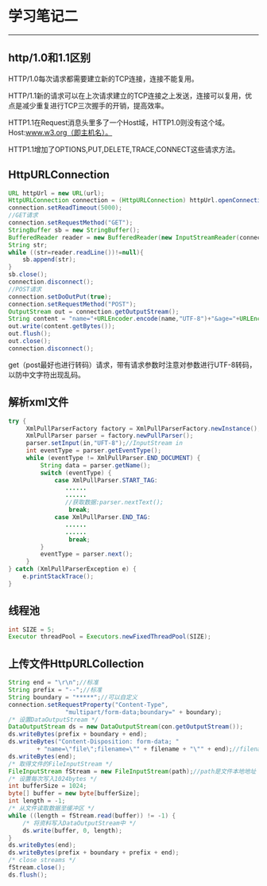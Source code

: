 # 学习笔记二 #
---
## http/1.0和1.1区别 ##
HTTP/1.0每次请求都需要建立新的TCP连接，连接不能复用。

HTTP/1.1新的请求可以在上次请求建立的TCP连接之上发送，连接可以复用，优点是减少重复进行TCP三次握手的开销，提高效率。

HTTP1.1在Request消息头里多了一个Host域，HTTP1.0则没有这个域。Host:www.w3.org（即主机名）。

HTTP1.1增加了OPTIONS,PUT,DELETE,TRACE,CONNECT这些请求方法。

## HttpURLConnection ##
```Java
URL httpUrl = new URL(url);
HttpURLConnection connection = (HttpURLConnection) httpUrl.openConnection();
connection.setReadTimeout(5000);
//GET请求
connection.setRequestMethod("GET");
StringBuffer sb = new StringBuffer();
BufferedReader reader = new BufferedReader(new InputStreamReader(connection.getInputStream(),"utf-8"));
String str;
while ((str=reader.readLine())!=null){
    sb.append(str);
}
sb.close();
connection.disconnect();
//POST请求
connection.setDoOutPut(true);
connection.setRequestMethod("POST");
OutputStream out = connection.getOutputStream();
String content = "name="+URLEncoder.encode(name,"UTF-8")+"&age="+URLEncoder.encode(age,"UTF-8");//实例
out.write(content.getBytes());
out.flush();
out.close();
connection.disconnect();
```
get（post最好也进行转码）请求，带有请求参数时注意对参数进行UTF-8转码，以防中文字符出现乱码。

## 解析xml文件 ##
```Java
try {
     XmlPullParserFactory factory = XmlPullParserFactory.newInstance();
     XmlPullParser parser = factory.newPullParser();
     parser.setInput(in,"UFT-8");//InputStream in
     int eventType = parser.getEventType();
     while (eventType != XmlPullParser.END_DOCUMENT) {
         String data = parser.getName();
         switch (eventType) {
             case XmlPullParser.START_TAG:
				......
				......
				//获取数据:parser.nextText();
                 break;
             case XmlPullParser.END_TAG:
				......
				......
                 break;
         }
         eventType = parser.next();
     }
} catch (XmlPullParserException e) {
	e.printStackTrace();
}
```
## 线程池 ##
```Java
int SIZE = 5;
Executor threadPool = Executors.newFixedThreadPool(SIZE);
```
## 上传文件HttpURLCollection ##
```Java
String end = "\r\n";//标准
String prefix = "--";//标准
String boundary = "*****";//可以自定义
connection.setRequestProperty("Content-Type",
				"multipart/form-data;boundary=" + boundary);
/* 设置DataOutputStream */
DataOutputStream ds = new DataOutputStream(con.getOutputStream());
ds.writeBytes(prefix + boundary + end);
ds.writeBytes("Content-Disposition: form-data; "
		+ "name=\"file\";filename=\"" + filename + "\"" + end);//filename是文件名，如xxx.jpg，file是服务器传递参数的名字
ds.writeBytes(end);	
/* 取得文件的FileInputStream */
FileInputStream fStream = new FileInputStream(path);//path是文件本地地址
/* 设置每次写入1024bytes */
int bufferSize = 1024;
byte[] buffer = new byte[bufferSize];
int length = -1;
/* 从文件读取数据至缓冲区 */
while ((length = fStream.read(buffer)) != -1) {
	/* 将资料写入DataOutputStream中 */
	ds.write(buffer, 0, length);
}
ds.writeBytes(end);
ds.writeBytes(prefix + boundary + prefix + end);
/* close streams */
fStream.close();
ds.flush();
```